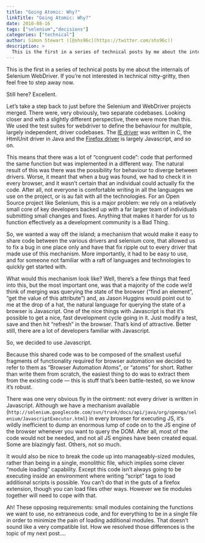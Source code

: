 ```yaml
---
title: "Going Atomic: Why?"
linkTitle: "Going Atomic: Why?"
date: 2010-08-16
tags: ["selenium","decisions"]
categories: ["technical"]
author: Simon Stewart ([@shs96c](https://twitter.com/shs96c))
description: >
  This is the first in a series of technical posts by me about the internals of Selenium WebDriver.
---
```


This is the first in a series of technical posts by me about the internals of Selenium WebDriver. If you’re not interested in technical nitty-gritty, then feel free to step away now.

Still here? Excellent.

Let’s take a step back to just before the Selenium and WebDriver projects merged. There were, very obviously, two separate codebases. Looking closer and with a slightly different perspective, there were more than this. We used the test suites for webdriver to define the behaviour for multiple, largely independent, driver codebases. The [IE driver](http://code.google.com/p/selenium/source/browse/#svn/trunk/jobbie) was written in C, the HtmlUnit driver in Java and the [Firefox driver](http://code.google.com/p/selenium/source/browse/#svn/trunk/firefox) is largely Javascript, and so on.

This means that there was a lot of “congruent code”: code that performed the same function but was implemented in a different way. The natural result of this was there was the possibility for behaviour to diverge between drivers. Worse, it meant that when a bug was found, we had to check it in every browser, and it wasn’t certain that an individual could actually fix the code. After all, not everyone is comfortable writing in all the languages we use on the project, or is au fait with all the technologies. For an Open Source project like Selenium, this is a major problem: we rely on a relatively small core of key developers backed up with a far larger team of individuals submitting small changes and fixes. Anything that makes it harder for us to function effectively as a development community is a Bad Thing.

So, we wanted a way off the island; a mechanism that would make it easy to share code between the various drivers and selenium core, that allowed us to fix a bug in one place only and have that fix ripple out to every driver that made use of this mechanism. More importantly, it had to be easy to use, and for someone not familiar with a raft of languages and technologies to quickly get started with.

What would this mechanism look like? Well, there’s a few things that feed into this, but the most important one, was that a majority of the code we’d think of merging was querying the state of the browser (“find an element”, “get the value of this attribute”) and, as Jason Huggins would point out to me at the drop of a hat, the natural language for querying the state of a browser is Javascript. One of the nice things with Javascript is that it’s possible to get a nice, fast development cycle going in it. Just modify a test, save and then hit “refresh” in the browser. That’s kind of attractive. Better still, there are a lot of developers familiar with Javascript.

So, we decided to use Javascript.

Because this shared code was to be composed of the smallest useful fragments of functionality required for browser automation we decided to refer to them as “Browser Automation Atoms”, or “atoms” for short. Rather than write them from scratch, the easiest thing to do was to extract them from the existing code — this is stuff that’s been battle-tested, so we know it’s robust.

There was one very obvious fly in the ointment: not every driver is written in Javascript. Although we have a mechanism available (`http://selenium.googlecode.com/svn/trunk/docs/api/java/org/openqa/selenium/JavascriptExecutor.html`) in every browser for executing JS, it’s wildly inefficient to dump an enormous lump of code on to the JS engine of the browser whenever you want to query the DOM. After all, most of the code would not be needed, and not all JS engines have been created equal. Some are blazingly fast. Others, not so much.

It would also be nice to break the code up into manageably-sized modules, rather than being in a single, monolithic file, which implies some clever “module loading” capability. Except this code isn’t always going to be executing inside an environment where writing “script” tags to load additional scripts is possible. You can’t do that in the guts of a firefox extension, though you can load files other ways. However we tie modules together will need to cope with that.

Ah! These opposing requirements: small modules containing the functions we want to use, no extraneous code, and for everything to be in a single file in order to minimize the pain of loading additional modules. That doesn’t sound like a very compatible list. How we resolved those differences is the topic of my next post….